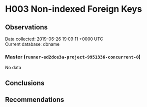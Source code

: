 # H003 Non-indexed Foreign Keys #

## Observations ##
Data collected: 2019-06-26 19:09:11 +0000 UTC  
Current database: dbname  

### Master (`runner-ed2dce3a-project-9951336-concurrent-0`) ###


No data


## Conclusions ##


## Recommendations ##

